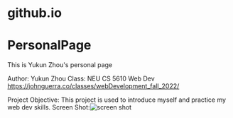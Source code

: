 # github.io
# PersonalPage
This is Yukun Zhou's personal page

Author: Yukun Zhou
Class: NEU CS 5610 Web Dev https://johnguerra.co/classes/webDevelopment_fall_2022/

Project Objective: This project is used to introduce myself and practice my web dev skills.
Screen Shot:![screen shot](https://github.com/ZYKDX/PersonalPage/blob/main/screenshot.jpg?raw=true)
